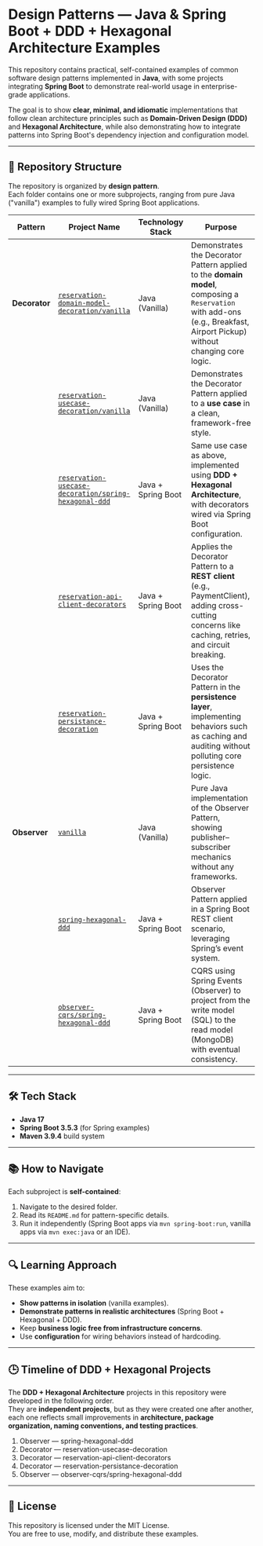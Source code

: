 # Design Patterns — Java & Spring Boot + DDD + Hexagonal Architecture Examples

This repository contains practical, self-contained examples of common software design patterns implemented in **Java**, with some projects integrating **Spring Boot** to demonstrate real-world usage in enterprise-grade applications.

The goal is to show **clear, minimal, and idiomatic** implementations that follow clean architecture principles such as **Domain-Driven Design (DDD)** and **Hexagonal Architecture**, while also demonstrating how to integrate patterns into Spring Boot's dependency injection and configuration model.

---

## 📂 Repository Structure

The repository is organized by **design pattern**.  
Each folder contains one or more subprojects, ranging from pure Java ("vanilla") examples to fully wired Spring Boot applications.

| Pattern    | Project Name                                                                                                                                                                      | Technology Stack | Purpose |
|------------|-----------------------------------------------------------------------------------------------------------------------------------------------------------------------------------|------------------|---------|
| **Decorator** | [`reservation-domain-model-decoration/vanilla`](https://github.com/gmartinez1985/design-patterns/tree/main/decorator/reservation-domain-decorator/vanilla/src/com/example/reservation)                 | Java (Vanilla) | Demonstrates the Decorator Pattern applied to the **domain model**, composing a `Reservation` with add-ons (e.g., Breakfast, Airport Pickup) without changing core logic. |
|            | [`reservation-usecase-decoration/vanilla`](https://github.com/gmartinez1985/design-patterns/tree/main/decorator/reservation-usecase-decoration/vanilla)                           | Java (Vanilla) | Demonstrates the Decorator Pattern applied to a **use case** in a clean, framework-free style. |
|            | [`reservation-usecase-decoration/spring-hexagonal-ddd`](https://github.com/gmartinez1985/design-patterns/tree/main/decorator/reservation-usecase-decoration/spring-hexagonal-ddd) | Java + Spring Boot | Same use case as above, implemented using **DDD + Hexagonal Architecture**, with decorators wired via Spring Boot configuration. |
|            | [`reservation-api-client-decorators`](https://github.com/gmartinez1985/design-patterns/tree/main/decorator/reservation-api-client-decorators/spring-hexagonal-ddd)                | Java + Spring Boot | Applies the Decorator Pattern to a **REST client** (e.g., PaymentClient), adding cross-cutting concerns like caching, retries, and circuit breaking. |
|            | [`reservation-persistance-decoration`](https://github.com/gmartinez1985/design-patterns/tree/main/decorator/reservation-persistance-decoration/spring-hexagonal-ddd)              | Java + Spring Boot | Uses the Decorator Pattern in the **persistence layer**, implementing behaviors such as caching and auditing without polluting core persistence logic. |
| **Observer** | [`vanilla`](https://github.com/gmartinez1985/design-patterns/tree/main/observer/vanilla)                                                                                          | Java (Vanilla) | Pure Java implementation of the Observer Pattern, showing publisher–subscriber mechanics without any frameworks. |
|            | [`spring-hexagonal-ddd`](https://github.com/gmartinez1985/design-patterns/tree/main/observer/spring-hexagonal-ddd)                                                                | Java + Spring Boot | Observer Pattern applied in a Spring Boot REST client scenario, leveraging Spring’s event system. |
|            | [`observer-cqrs/spring-hexagonal-ddd`](https://github.com/gmartinez1985/design-patterns/tree/main/observer/observer-cqrs)                                                                | Java + Spring Boot | CQRS using Spring Events (Observer) to project from the write model (SQL) to the read model (MongoDB) with eventual consistency. |



---

## 🛠️ Tech Stack

- **Java 17**
- **Spring Boot 3.5.3** (for Spring examples)
- **Maven 3.9.4** build system

---

## 📚 How to Navigate

Each subproject is **self-contained**:
1. Navigate to the desired folder.
2. Read its `README.md` for pattern-specific details.
3. Run it independently (Spring Boot apps via `mvn spring-boot:run`, vanilla apps via `mvn exec:java` or an IDE).

---

## 🔍 Learning Approach

These examples aim to:
- **Show patterns in isolation** (vanilla examples).
- **Demonstrate patterns in realistic architectures** (Spring Boot + Hexagonal + DDD).
- Keep **business logic free from infrastructure concerns**.
- Use **configuration** for wiring behaviors instead of hardcoding.

---

## 🕒 Timeline of DDD + Hexagonal Projects

The **DDD + Hexagonal Architecture** projects in this repository were developed in the following order.  
They are **independent projects**, but as they were created one after another, each one reflects small improvements in **architecture, package organization, naming conventions, and testing practices**.

1. Observer — spring-hexagonal-ddd
2. Decorator — reservation-usecase-decoration 
3. Decorator — reservation-api-client-decorators  
4. Decorator — reservation-persistance-decoration  
5. Observer — observer-cqrs/spring-hexagonal-ddd  

---

## 📄 License
This repository is licensed under the MIT License.  
You are free to use, modify, and distribute these examples.

